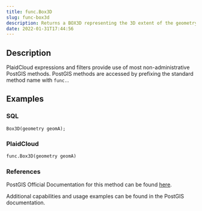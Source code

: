 ```yaml
---
title: func.Box3D
slug: func-box3d
description: Returns a BOX3D representing the 3D extent of the geometry
date: 2022-01-31T17:44:56
---
```



## Description


PlaidCloud expressions and filters provide use of most non-administrative PostGIS methods. PostGIS methods are accessed by prefixing the standard method name with `func.`.



## Examples


### SQL



```
Box3D(geometry geomA);
```


### PlaidCloud



```python
func.Box3D(geometry geomA)
```


### References


PostGIS Official Documentation for this method can be found [here](https://postgis.net/docs/manual-3.1/Box3D.html).



Additional capabilities and usage examples can be found in the PostGIS documentation.

